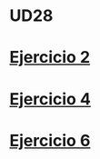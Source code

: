 # UD28

<h1><a href="https://kay-nicte.github.io/UD28/Ejercicio_1/Ejercicio2.html>Ejercicio 1</a></h1>

<h1><a href="https://kay-nicte.github.io/UD28/Ejercicio_1/Ejercicio2.html>Ejercicio 2</a></h1>

<h1><a href="https://kay-nicte.github.io/UD28/Ejercicio_3/Ejercicio3.html>Ejercicio 3</a></h1>

<h1><a href="https://kay-nicte.github.io/UD28/Ejercicio_4/Ejercicio4.html>Ejercicio 4</a></h1>

<h1><a href="https://kay-nicte.github.io/UD28/Ejercicio_5/Ejercicio5.html>Ejercicio 5</a></h1>
  
<h1><a href="https://kay-nicte.github.io/UD28/Ejercicio_6/Ejercicio6.html>Ejercicio 6</a></h1>
